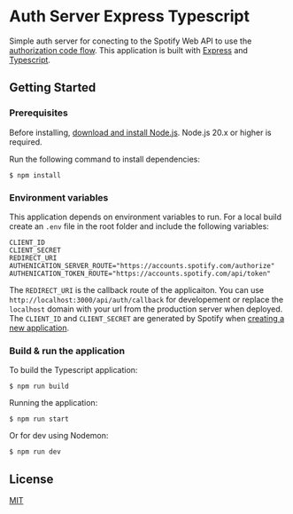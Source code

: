 # Auth Server Express Typescript

Simple auth server for conecting to the Spotify Web API to use the [authorization code flow](https://developer.spotify.com/documentation/web-api/tutorials/code-flow).
This application is built with [Express](https://expressjs.com/) and [Typescript](https://www.typescriptlang.org/).

## Getting Started

### Prerequisites

Before installing, [download and install Node.js](https://nodejs.org/en/download/). Node.js 20.x or higher is required.

Run the following command to install dependencies:

```shell
$ npm install
```

### Environment variables

This application depends on environment variables to run. 
For a local build create an `.env` file in the root folder and include the following variables:

```console
CLIENT_ID
CLIENT_SECRET
REDIRECT_URI
AUTHENICATION_SERVER_ROUTE="https://accounts.spotify.com/authorize"
AUTHENICATION_TOKEN_ROUTE="https://accounts.spotify.com/api/token"
```

The `REDIRECT_URI` is the callback route of the applicaiton. You can use `http://localhost:3000/api/auth/callback` for developement or 
replace the `localhost` domain with your url from the production server when deployed. The `CLIENT_ID` and `CLIENT_SECRET` are generated by Spotify 
when [creating a new application](https://developer.spotify.com/documentation/web-api/tutorials/getting-started#create-an-app).

### Build & run the application

To build the Typescript application:

```shell
$ npm run build
```

Running the application:

```shell
$ npm run start
```

Or for dev using Nodemon:

```shell
$ npm run dev
```

## License

[MIT](LICENSE)

